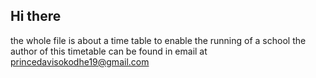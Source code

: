 ## Hi there 
the whole file is about a time table to enable the running of a school 
the author of this timetable can be found in email at princedavisokodhe19@gmail.com


<!--
**PrinceDavis19/PrinceDavis19** is a ✨ _special_ ✨ repository because its `README.md` (this file) appears on your GitHub profile.

Here are some ideas to get you started:

- 🔭 I’m currently not occupied on any projects but just sharpening my skills
- 🌱 I’m currently learning html and c languages
- 👯 I’m looking to collaborate on ...
- 🤔 I’m looking for help with ...
- 💬 Ask me about ...
- 📫 How to reach me: ...
- 😄 Pronouns: ...
- ⚡ Fun fact: ...
-->
